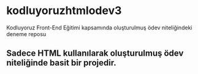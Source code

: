 # kodluyoruzhtmlodev3
Kodluyoruz Front-End Eğitimi kapsamında oluşturulmuş ödev niteliğindeki deneme reposu

## Sadece HTML kullanılarak oluşturulmuş ödev niteliğinde basit bir projedir.
